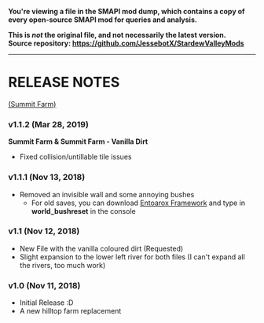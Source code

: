 **You're viewing a file in the SMAPI mod dump, which contains a copy of every open-source SMAPI mod
for queries and analysis.**

**This is _not_ the original file, and not necessarily the latest version.**  
**Source repository: https://github.com/JessebotX/StardewValleyMods**

----

# RELEASE NOTES 
[(Summit Farm)](https://www.nexusmods.com/stardewvalley/mods/3053)

### v1.1.2 (Mar 28, 2019)
**Summit Farm & Summit Farm - Vanilla Dirt**
- Fixed collision/untillable tile issues

### v1.1.1 (Nov 13, 2018)
- Removed an invisible wall and some annoying bushes
  - For old saves, you can download [Entoarox Framework](https://www.nexusmods.com/stardewvalley/mods/2269) and type in **world_bushreset** in the console

### v1.1 (Nov 12, 2018)
- New File with the vanilla coloured dirt (Requested)
- Slight expansion to the lower left river for both files (I can't expand all the rivers, too much work)

### v1.0 (Nov 11, 2018)
- Initial Release :D
- A new hilltop farm replacement 
